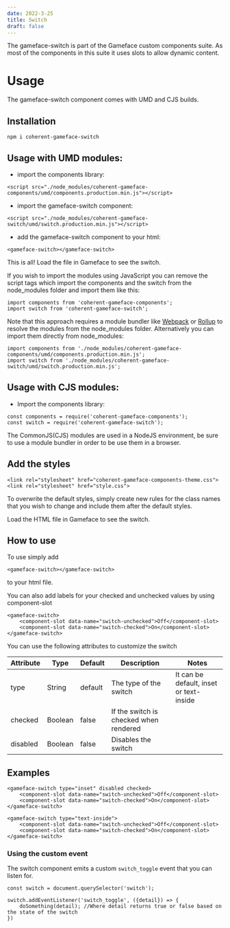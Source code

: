 ```yaml
---
date: 2022-3-25
title: Switch
draft: false
---
```


<!--Copyright (c) Coherent Labs AD. All rights reserved. Licensed under the MIT License. See License.txt in the project root for license information. -->

The gameface-switch is part of the Gameface custom components suite. As most of the components in this suite it uses slots to allow dynamic content.

# Usage

The gameface-switch component comes with UMD and CJS builds.

## Installation

`npm i coherent-gameface-switch`

## Usage with UMD modules:

- import the components library:

```{.html}
<script src="./node_modules/coherent-gameface-components/umd/components.production.min.js"></script>
```

- import the gameface-switch component:

```{.html}
<script src="./node_modules/coherent-gameface-switch/umd/switch.production.min.js"></script>
```

- add the gameface-switch component to your html:

```{.html}
<gameface-switch></gameface-switch>
```

This is all! Load the file in Gameface to see the switch.

If you wish to import the modules using JavaScript you can remove the script tags which import the components and the switch from the node_modules folder and import them like this:

```{.js}
import components from 'coherent-gameface-components';
import switch from 'coherent-gameface-switch';
```

Note that this approach requires a module bundler like [Webpack](https://webpack.js.org/) or [Rollup](https://rollupjs.org/guide/en/) to resolve the modules from the node_modules folder. Alternatively you can import them directly from node_modules:

```{.js}
import components from './node_modules/coherent-gameface-components/umd/components.production.min.js';
import switch from './node_modules/coherent-gameface-switch/umd/switch.production.min.js';
```

## Usage with CJS modules:

- Import the components library:

```{.js}
const components = require('coherent-gameface-components');
const switch = require('coherent-gameface-switch');
```

The CommonJS(CJS) modules are used in a NodeJS environment, be sure to use a module bundler in order to be use them in a browser.

## Add the styles

```{.html}
<link rel="stylesheet" href="coherent-gameface-components-theme.css">
<link rel="stylesheet" href="style.css">
```

To overwrite the default styles, simply create new rules for the class names that you wish to change and include them after the default styles.

Load the HTML file in Gameface to see the switch.

## How to use

To use simply add

```{.html}
<gameface-switch></gameface-switch>
```

to your html file.

You can also add labels for your checked and unchecked values by using component-slot

```{.html}
<gameface-switch>
    <component-slot data-name="switch-unchecked">Off</component-slot>
    <component-slot data-name="switch-checked">On</component-slot>
</gameface-switch>
```

You can use the following attributes to customize the switch

| Attribute           | Type    | Default | Description                                | Notes                                                                                                                                                                                                                 |
| ------------------- | ------- | ------- | ------------------------------------------ | --------------------------------------------------------------------------------------------------------------------------------------------------------------------------------------------------------------------- |
| type              | String  | default       | The type of the switch       | It can be default, inset or text-inside                                                                                                                                                                       |
| checked                | Boolean  | false       | If the switch is checked when rendered       |                                                                                                                                                                                                                       |
| disabled                 | Boolean  | false     | Disables the switch       |                                                                                                                                                                                                                       |

## Examples

```{.html}
<gameface-switch type="inset" disabled checked>
    <component-slot data-name="switch-unchecked">Off</component-slot>
    <component-slot data-name="switch-checked">On</component-slot>
</gameface-switch>

<gameface-switch type="text-inside">
    <component-slot data-name="switch-unchecked">Off</component-slot>
    <component-slot data-name="switch-checked">On</component-slot>
</gameface-switch>

```

### Using the custom event

The switch component emits a custom `switch_toggle` event that you can listen for.

```
const switch = document.querySelector('switch');

switch.addEventListener('switch_toggle', ({detail}) => {
    doSomething(detail); //Where detail returns true or false based on the state of the switch
})
```
